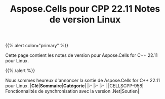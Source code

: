 ﻿---
title: Aspose.Cells pour CPP 22.11 Notes de version Linux
type: docs
weight: 2
url: /fr/cpp/aspose-cells-for-cpp-22-11-release-notes-linux/
---
{{% alert color="primary" %}}

Cette page contient les notes de version pour Aspose.Cells for C++ 22.11 pour Linux.

{{% /alert %}}

Nous sommes heureux d'annoncer la sortie de Aspose.Cells for C++ 22.11 pour Linux.
|**Clé**|**Sommaire**|**Catégorie**|
|:- |:- |:- |
|CELLSCPP-958| Fonctionnalités de synchronisation avec la version .Net|Soutien|


